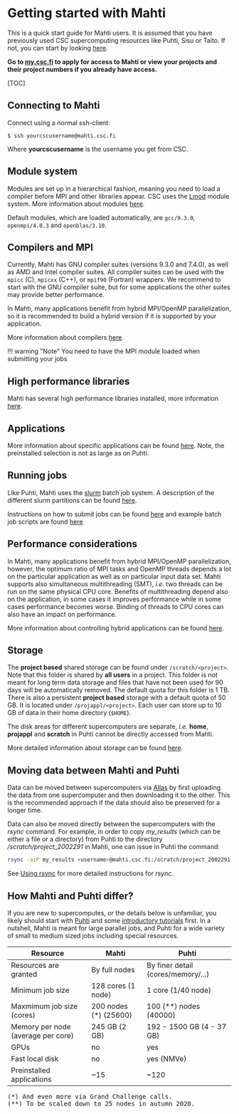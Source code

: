 # Getting started with Mahti

This is a quick start guide for Mahti users. It is assumed that you have
previously used CSC supercomputing resources like Puhti, Sisu or
Taito. If not, you can start by looking
[here](../../computing/overview.md).

**Go to [my.csc.fi](https://my.csc.fi) to apply for access to Mahti or
view your projects and their project numbers if you already have
access.**

[TOC]

## Connecting to Mahti

Connect using a normal ssh-client:
```
$ ssh yourcscusername@mahti.csc.fi
```
Where **yourcscusername** is the username you get from CSC.

## Module system

Modules are set up in a hierarchical fashion, meaning you need to load
a compiler before MPI and other libraries appear. CSC uses the
[Lmod](https://lmod.readthedocs.io) module system. More information
about modules [here](../../computing/modules.md).

Default modules, which are loaded automatically, are `gcc/9.3.0`,
`openmpi/4.0.3` and `openblas/3.10`.

## Compilers and MPI

Currently, Mahti has GNU compiler suites (versions 9.3.0 and 7.4.0), as
well as AMD and Intel compiler suites. All compiler suites can be used
with the `mpicc` (C), `mpicxx` (C++), or `mpif90` (Fortran)
wrappers. We recommend to start with the GNU compiler suite, but for some
applications the other suites may provide better performance.

In Mahti, many applications benefit from hybrid MPI/OpenMP
parallelization, so it is recommended to build a hybrid version if it
is supported by your application.

More information about compilers [here](../../computing/compiling-mahti.md).

!!! warning "Note" 
    You need to have the MPI module loaded when submitting your jobs

## High performance libraries

Mahti has several high performance libraries installed, more
information [here](../../computing/hpc-libraries.md).

## Applications

More information about specific applications can be found [here](../../apps/alpha.md).
Note, the preinstalled selection is not as large as on Puhti.

## Running jobs

Like Puhti, Mahti uses the [slurm](https://slurm.schedmd.com/documentation.html)
batch job system. A description of the different slurm partitions can
be found [here](../../computing/running/batch-job-partitions.md).

Instructions on how to submit jobs can be found [here](../../computing/running/creating-job-scripts-mahti.md)
and example batch job scripts are found [here](../../computing/running/example-job-scripts-mahti.md)

## Performance considerations

In Mahti, many applications benefit from hybrid MPI/OpenMP parallelization,
however, the optimum ratio of MPI tasks and OpenMP threads depends a lot
on the particular application as well as on particular input data
set. Mahti supports also simultaneous multithreading (SMT), *i.e.* two threads can be run
on the same physical CPU core. Benefits of multithreading depend also on the
application, in some cases it improves performance while in some cases
performance becomes worse. Binding of threads to CPU cores can also have
an impact on performance. 

More information about controlling hybrid applications can be found
[here](../../computing/running/performance-checklist.md#hybrid-parallelization-in-mahti). 

## Storage

The **project based** shared storage can be found under
`/scratch/<project>`.  Note that this folder is shared by **all
users** in a project. This folder is not meant for long term data
storage and files that have not been used for 90 days will be
automatically removed. The default quota for this folder is 1
TB. There is also a persistent **project based** storage with a
default quota of 50 GB. It is located under
`/projappl/<project>`. Each user can store up to 10 GB of data in
their home directory (`$HOME`).

The disk areas for different supercomputers are separate, *i.e.*
**home**, **projappl** and **scratch** in Puhti cannot be directly
accessed from Mahti.

More detailed information about storage can be found [here](../../computing/disk.md).

## Moving data between Mahti and Puhti

Data can be moved between supercomputers via
[Allas](../../data/Allas/index.md) by first uploading 
the data from one supercomputer and then downloading it to the other.
This is the recommended approach if the data should also
be preserved for a longer time.

Data can also be moved directly between the supercomputers with the
_rsync_ command. For example, in order to copy *my_results* (which can be
either a file or a directory) from
Puhti to the directory */scratch/project_2002291* in Mahti, one can
issue in Puhti the command: 
```bash
rsync -azP my_results <username>@mahti.csc.fi:/scratch/project_2002291
```
See [Using rsync](../../data/moving/rsync.md) for more detailed instructions
for *rsync*.

## How Mahti and Puhti differ?

If you are new to supercomputes, or the details below is unfamiliar, you
likely should start with [Puhti](puhti_quick.md) and some [introductory tutorials](env-guide/overview.md) first.
In a nutshell, Mahti is meant for large parallel jobs, and Puhti for a wide
variety of small to medium sized jobs including special resources.

|Resource                | Mahti           | Puhti                             |
|------------------------|-----------------|-----------------------------------|
|Resources are granted   | By full nodes   | By finer detail (cores/memory/...)|
|Minimum job size        | 128 cores (1 node)| 1 core (1/40 node)              |
|Maxmimum job size (cores) | 200 nodes (*) (25600)| 100 (**) nodes (40000)           |
|Memory per node (average per core) | 245 GB (2 GB)   |  192 - 1500 GB (4 - 37 GB) |
|GPUs                    | no              | yes                               |
|Fast local disk         | no              | yes (NMVe)                        |
|Preinstalled applications |  ~15          | ~120                              |

<pre>
(*) And even more via Grand Challenge calls.
(**) To be scaled down to 25 nodes in autumn 2020.
</pre>
